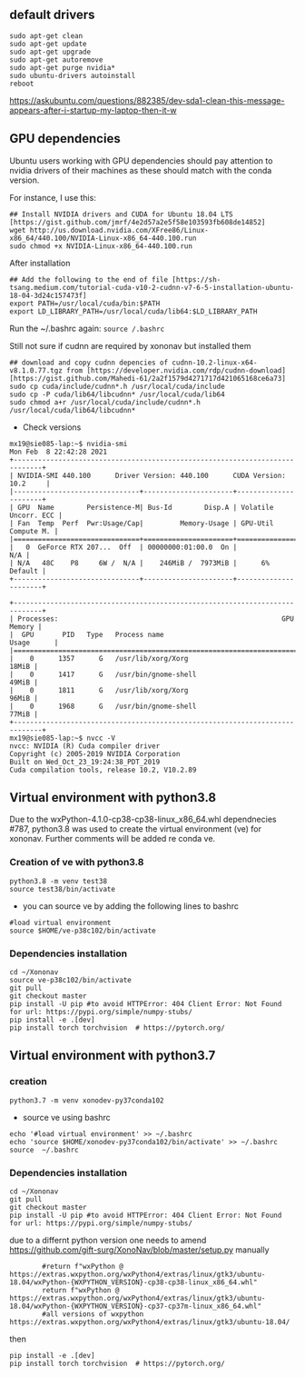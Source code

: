 

## default drivers
```
sudo apt-get clean
sudo apt-get update
sudo apt-get upgrade
sudo apt-get autoremove
sudo apt-get purge nvidia*
sudo ubuntu-drivers autoinstall
reboot
```

https://askubuntu.com/questions/882385/dev-sda1-clean-this-message-appears-after-i-startup-my-laptop-then-it-w




## GPU dependencies 
Ubuntu users working with GPU dependencies should pay attention to nvidia drivers of their machines as these should match with the conda version. 

For instance, I use this:
```
## Install NVIDIA drivers and CUDA for Ubuntu 18.04 LTS  [https://gist.github.com/jmrf/4e2d57a2e5f58e103593fb608de14852]
wget http://us.download.nvidia.com/XFree86/Linux-x86_64/440.100/NVIDIA-Linux-x86_64-440.100.run
sudo chmod +x NVIDIA-Linux-x86_64-440.100.run
```
After installation
```
## Add the following to the end of file [https://sh-tsang.medium.com/tutorial-cuda-v10-2-cudnn-v7-6-5-installation-ubuntu-18-04-3d24c157473f] 
export PATH=/usr/local/cuda/bin:$PATH  
export LD_LIBRARY_PATH=/usr/local/cuda/lib64:$LD_LIBRARY_PATH
```
Run the ~/.bashrc again: `source /.bashrc`

Still not sure if cudnn are required by xononav but installed them
```
## download and copy cudnn depencies of cudnn-10.2-linux-x64-v8.1.0.77.tgz from [https://developer.nvidia.com/rdp/cudnn-download] [https://gist.github.com/Mahedi-61/2a2f1579d4271717d421065168ce6a73]
sudo cp cuda/include/cudnn*.h /usr/local/cuda/include 
sudo cp -P cuda/lib64/libcudnn* /usr/local/cuda/lib64 
sudo chmod a+r /usr/local/cuda/include/cudnn*.h /usr/local/cuda/lib64/libcudnn*
```
* Check versions
```
mx19@sie085-lap:~$ nvidia-smi
Mon Feb  8 22:42:28 2021       
+-----------------------------------------------------------------------------+
| NVIDIA-SMI 440.100      Driver Version: 440.100      CUDA Version: 10.2     |
|-------------------------------+----------------------+----------------------+
| GPU  Name        Persistence-M| Bus-Id        Disp.A | Volatile Uncorr. ECC |
| Fan  Temp  Perf  Pwr:Usage/Cap|         Memory-Usage | GPU-Util  Compute M. |
|===============================+======================+======================|
|   0  GeForce RTX 207...  Off  | 00000000:01:00.0  On |                  N/A |
| N/A   48C    P8     6W /  N/A |    246MiB /  7973MiB |      6%      Default |
+-------------------------------+----------------------+----------------------+
                                                                               
+-----------------------------------------------------------------------------+
| Processes:                                                       GPU Memory |
|  GPU       PID   Type   Process name                             Usage      |
|=============================================================================|
|    0      1357      G   /usr/lib/xorg/Xorg                            18MiB |
|    0      1417      G   /usr/bin/gnome-shell                          49MiB |
|    0      1811      G   /usr/lib/xorg/Xorg                            96MiB |
|    0      1968      G   /usr/bin/gnome-shell                          77MiB |
+-----------------------------------------------------------------------------+
mx19@sie085-lap:~$ nvcc -V
nvcc: NVIDIA (R) Cuda compiler driver
Copyright (c) 2005-2019 NVIDIA Corporation
Built on Wed_Oct_23_19:24:38_PDT_2019
Cuda compilation tools, release 10.2, V10.2.89
```




## Virtual environment with python3.8
Due to the  wxPython-4.1.0-cp38-cp38-linux_x86_64.whl dependnecies #787, python3.8 was used to create the virtual environment (ve) for xononav. Further comments will be added re conda ve. 

### Creation of ve with python3.8
```
python3.8 -m venv test38
source test38/bin/activate
```
* you can source ve by adding the following lines to bashrc 
```
#load virtual environment
source $HOME/ve-p38c102/bin/activate
```

### Dependencies installation
```
cd ~/Xononav
source ve-p38c102/bin/activate
git pull
git checkout master 
pip install -U pip #to avoid HTTPError: 404 Client Error: Not Found for url: https://pypi.org/simple/numpy-stubs/
pip install -e .[dev]
pip install torch torchvision  # https://pytorch.org/
```



## Virtual environment with python3.7 
### creation
```
python3.7 -m venv xonodev-py37conda102
```
* source ve using bashrc 
```
echo '#load virtual environment' >> ~/.bashrc 
echo 'source $HOME/xonodev-py37conda102/bin/activate' >> ~/.bashrc 
source  ~/.bashrc 
```

### Dependencies installation
```
cd ~/Xononav
git pull
git checkout master 
pip install -U pip #to avoid HTTPError: 404 Client Error: Not Found for url: https://pypi.org/simple/numpy-stubs/
```
due to a differnt python version one needs to amend  https://github.com/gift-surg/XonoNav/blob/master/setup.py manually
```
        #return f"wxPython @ https://extras.wxpython.org/wxPython4/extras/linux/gtk3/ubuntu-18.04/wxPython-{WXPYTHON_VERSION}-cp38-cp38-linux_x86_64.whl"
        return f"wxPython @ https://extras.wxpython.org/wxPython4/extras/linux/gtk3/ubuntu-18.04/wxPython-{WXPYTHON_VERSION}-cp37-cp37m-linux_x86_64.whl"
        #all versions of wxpython https://extras.wxpython.org/wxPython4/extras/linux/gtk3/ubuntu-18.04/
```
then 
```
pip install -e .[dev]
pip install torch torchvision  # https://pytorch.org/
```

